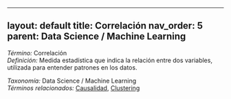 
---
layout: default
title: Correlación
nav_order: 5
parent: Data Science / Machine Learning
---

*Término:* Correlación  
*Definición:* Medida estadística que indica la relación entre dos variables, utilizada para entender patrones en los datos.

*Taxonomía:* Data Science / Machine Learning  
*Términos relacionados:* [Causalidad](https://maleniski.github.io/diccionario-angl-tec-mx/docs/alfabeticamente/C/causalidad/), [Clustering](https://maleniski.github.io/diccionario-angl-tec-mx/docs/alfabeticamente/C/clustering/)

